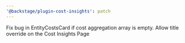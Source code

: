 ```yaml
---
'@backstage/plugin-cost-insights': patch
---
```


Fix bug in EntityCostsCard if cost aggregation array is empty. Allow title override on the Cost Insights Page
